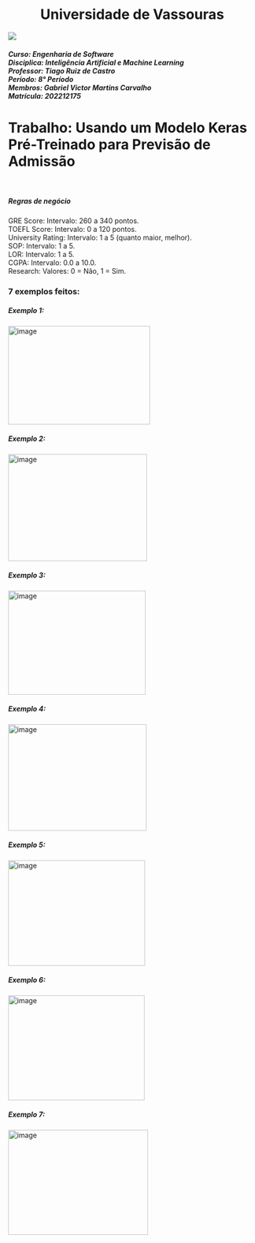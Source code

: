 <h1 align="center"> Universidade de Vassouras</h1>


<img src="https://universidadedevassouras.edu.br/wp-content/uploads/2021/12/logo_horizontal_univasso.svg">


<h5>Curso: Engenharia de Software<br>
Disciplica: Inteligência Artificial e Machine Learning<br>
Professor: Tiago Ruiz de Castro<br>
Período: 8° Período<br>
Membros: Gabriel Victor Martins Carvalho <br> 
Matrícula: 202212175
  
##

# Trabalho: Usando um Modelo Keras Pré-Treinado para Previsão de Admissão
<br>
<h5>Regras de negócio</h5>
GRE Score: Intervalo: 260 a 340 pontos.<br>
TOEFL Score: Intervalo: 0 a 120 pontos.<br>
University Rating: Intervalo: 1 a 5 (quanto maior, melhor).<br>
SOP: Intervalo: 1 a 5.<br>
LOR: Intervalo: 1 a 5.<br>
CGPA: Intervalo: 0.0 a 10.0.<br>
Research: Valores: 0 = Não, 1 = Sim.<br>


<h3>7 exemplos feitos:</h3>
<h5>Exemplo 1:</h5>
<img width="288" height="200" alt="image" src="https://github.com/user-attachments/assets/c87079d5-72d0-47ba-8238-b1a9589118e9" />


<h5>Exemplo 2:</h5>
<img width="282" height="217" alt="image" src="https://github.com/user-attachments/assets/112f209b-c62b-44e9-83d3-fd32b55240b9" />


<h5>Exemplo 3:</h5>
<img width="279" height="211" alt="image" src="https://github.com/user-attachments/assets/0fb6c958-8196-426f-bc79-608af2466161" />


<h5>Exemplo 4:</h5>
<img width="281" height="216" alt="image" src="https://github.com/user-attachments/assets/4dae066b-d127-4ac5-9bf8-b11857eeb529" />


<h5>Exemplo 5:</h5>
<img width="278" height="214" alt="image" src="https://github.com/user-attachments/assets/a74ad374-bb31-46f4-ba99-16930c8f6ee6" />

<h5>Exemplo 6:</h5>
<img width="277" height="213" alt="image" src="https://github.com/user-attachments/assets/72524257-3d33-4dcc-9b22-802a423c3476" />

<h5>Exemplo 7:</h5>
<img width="284" height="213" alt="image" src="https://github.com/user-attachments/assets/b14d44fc-c752-475e-9341-35bdbaeb8faa" />
